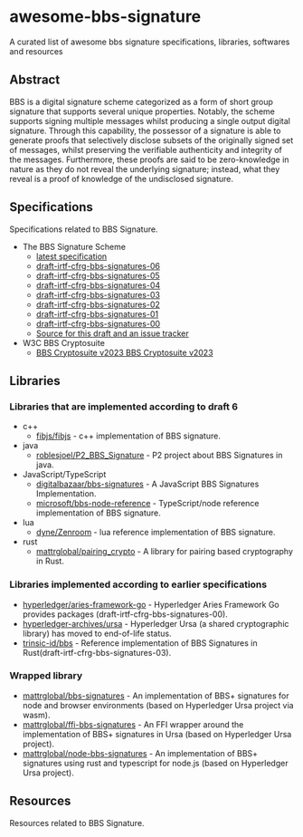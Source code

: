 # awesome-bbs-signature
A curated list of awesome bbs signature specifications, libraries, softwares and resources

## Abstract
BBS is a digital signature scheme categorized as a form of short group signature that supports several unique properties. Notably, the scheme supports signing multiple messages whilst producing a single output digital signature. Through this capability, the possessor of a signature is able to generate proofs that selectively disclose subsets of the originally signed set of messages, whilst preserving the verifiable authenticity and integrity of the messages. Furthermore, these proofs are said to be zero-knowledge in nature as they do not reveal the underlying signature; instead, what they reveal is a proof of knowledge of the undisclosed signature.
## Specifications

Specifications related to BBS Signature.

- The BBS Signature Scheme
    - [latest specification](https://identity.foundation/bbs-signature/draft-irtf-cfrg-bbs-signatures.html)
    - [draft-irtf-cfrg-bbs-signatures-06](https://datatracker.ietf.org/doc/draft-irtf-cfrg-bbs-signatures/06/)
    - [draft-irtf-cfrg-bbs-signatures-05](https://datatracker.ietf.org/doc/draft-irtf-cfrg-bbs-signatures/05/)
    - [draft-irtf-cfrg-bbs-signatures-04](https://datatracker.ietf.org/doc/draft-irtf-cfrg-bbs-signatures/04/)
    - [draft-irtf-cfrg-bbs-signatures-03](https://datatracker.ietf.org/doc/draft-irtf-cfrg-bbs-signatures/03/)
    - [draft-irtf-cfrg-bbs-signatures-02](https://datatracker.ietf.org/doc/draft-irtf-cfrg-bbs-signatures/02/)
    - [draft-irtf-cfrg-bbs-signatures-01](https://datatracker.ietf.org/doc/draft-irtf-cfrg-bbs-signatures/01/)
    - [draft-irtf-cfrg-bbs-signatures-00](https://datatracker.ietf.org/doc/draft-irtf-cfrg-bbs-signatures/00/)
    - [Source for this draft and an issue tracker](https://github.com/decentralized-identity/bbs-signature)
- W3C BBS Cryptosuite
    - [BBS Cryptosuite v2023 BBS Cryptosuite v2023](https://www.w3.org/TR/vc-di-bbs/)

## Libraries

### Libraries that are implemented according to draft 6
- c++
    - [fibjs/fibjs](https://github.com/fibjs/fibjs/tree/dev/fibjs/src/crypto/bbs) - c++ implementation of BBS signature.
- java
    - [roblesjoel/P2_BBS_Signature](https://github.com/roblesjoel/P2_BBS_Signature) - P2 project about BBS Signatures in java.
- JavaScript/TypeScript
    - [digitalbazaar/bbs-signatures](https://github.com/digitalbazaar/bbs-signatures) - A JavaScript BBS Signatures Implementation.
    - [microsoft/bbs-node-reference](https://github.com/microsoft/bbs-node-reference) - TypeScript/node reference implementation of BBS signature.
- lua
    - [dyne/Zenroom](https://github.com/dyne/Zenroom/blob/3d9c2c31babfdb9e5e8f5171125639f0afa849bd/src/lua/crypto_bbs.lua) - lua reference implementation of BBS signature.
- rust
    - [mattrglobal/pairing_crypto](https://github.com/mattrglobal/pairing_crypto) - A library for pairing based cryptography in Rust.

### Libraries implemented according to earlier specifications
- [hyperledger/aries-framework-go](https://github.com/hyperledger/aries-framework-go/tree/main/component/kmscrypto/crypto/primitive/bbs12381g2pub) - Hyperledger Aries Framework Go provides packages (draft-irtf-cfrg-bbs-signatures-00).
- [hyperledger-archives/ursa](https://github.com/hyperledger-archives/ursa) - Hyperledger Ursa (a shared cryptographic library) has moved to end-of-life status.
- [trinsic-id/bbs](https://github.com/trinsic-id/bbs) - Reference implementation of BBS Signatures in Rust(draft-irtf-cfrg-bbs-signatures-03).

### Wrapped library
- [mattrglobal/bbs-signatures](https://github.com/mattrglobal/bbs-signatures) - An implementation of BBS+ signatures for node and browser environments (based on Hyperledger Ursa project via wasm).
- [mattrglobal/ffi-bbs-signatures](https://github.com/mattrglobal/ffi-bbs-signatures) - An FFI wrapper around the implementation of BBS+ signatures in Ursa (based on Hyperledger Ursa project).
- [mattrglobal/node-bbs-signatures](https://github.com/mattrglobal/node-bbs-signatures) - An implementation of BBS+ signatures using rust and typescript for node.js (based on Hyperledger Ursa project).

## Resources

Resources related to BBS Signature.
